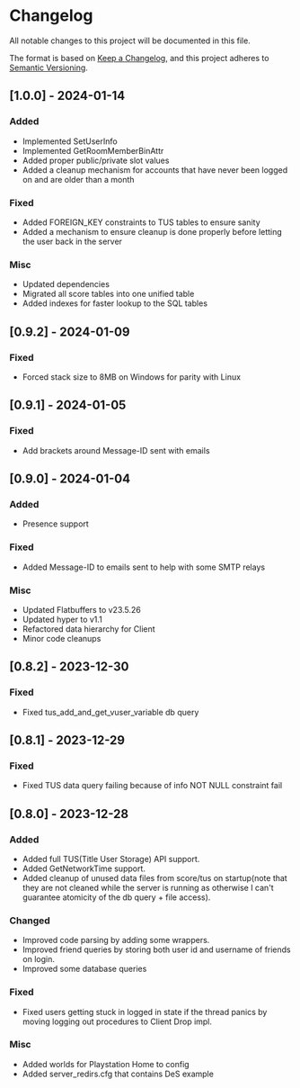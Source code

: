 # Changelog

All notable changes to this project will be documented in this file.

The format is based on [Keep a Changelog](https://keepachangelog.com/en/1.0.0/),
and this project adheres to [Semantic Versioning](https://semver.org/spec/v2.0.0.html).

## [1.0.0] - 2024-01-14

### Added

- Implemented SetUserInfo
- Implemented GetRoomMemberBinAttr
- Added proper public/private slot values
- Added a cleanup mechanism for accounts that have never been logged on and are older than a month

### Fixed

- Added FOREIGN_KEY constraints to TUS tables to ensure sanity
- Added a mechanism to ensure cleanup is done properly before letting the user back in the server

### Misc

- Updated dependencies
- Migrated all score tables into one unified table
- Added indexes for faster lookup to the SQL tables


## [0.9.2] - 2024-01-09

### Fixed

- Forced stack size to 8MB on Windows for parity with Linux


## [0.9.1] - 2024-01-05

### Fixed

- Add brackets around Message-ID sent with emails


## [0.9.0] - 2024-01-04

### Added

- Presence support

### Fixed

- Added Message-ID to emails sent to help with some SMTP relays

### Misc

- Updated Flatbuffers to v23.5.26
- Updated hyper to v1.1
- Refactored data hierarchy for Client
- Minor code cleanups


## [0.8.2] - 2023-12-30

### Fixed

- Fixed tus_add_and_get_vuser_variable db query


## [0.8.1] - 2023-12-29

### Fixed

- Fixed TUS data query failing because of info NOT NULL constraint fail


## [0.8.0] - 2023-12-28

### Added

- Added full TUS(Title User Storage) API support.
- Added GetNetworkTime support.
- Added cleanup of unused data files from score/tus on startup(note that they are not cleaned while the server is running as otherwise I can't guarantee atomicity of the db query + file access).

### Changed

- Improved code parsing by adding some wrappers.
- Improved friend queries by storing both user id and username of friends on login.
- Improved some database queries

### Fixed

- Fixed users getting stuck in logged in state if the thread panics by moving logging out procedures to Client Drop impl.

### Misc

- Added worlds for Playstation Home to config
- Added server_redirs.cfg that contains DeS example